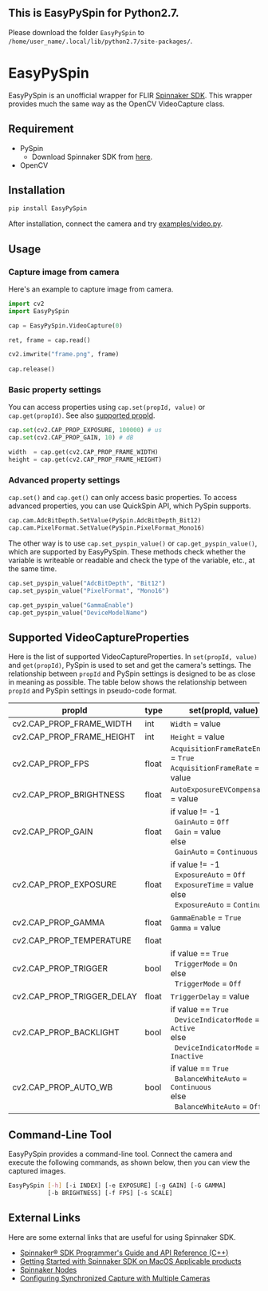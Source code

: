 
## This is EasyPySpin for Python2.7. 
Please download the folder ```EasyPySpin``` to ```/home/user_name/.local/lib/python2.7/site-packages/```.

# EasyPySpin
EasyPySpin is an unofficial wrapper for FLIR [Spinnaker SDK](https://www.flir.com/products/spinnaker-sdk/). This wrapper provides much the same way as the OpenCV VideoCapture class.

## Requirement
* PySpin
    * Download Spinnaker SDK from [here](https://www.flir.com/support-center/iis/machine-vision/downloads/spinnaker-sdk-and-firmware-download/).
* OpenCV

## Installation
```sh
pip install EasyPySpin
```
After installation, connect the camera and try [examples/video.py](examples/video.py).

## Usage
### Capture image from camera
Here's an example to capture image from camera. 
```python
import cv2
import EasyPySpin

cap = EasyPySpin.VideoCapture(0)

ret, frame = cap.read()

cv2.imwrite("frame.png", frame)
    
cap.release()
```

### Basic property settings
You can access properties using `cap.set(propId, value)` or `cap.get(propId)`. See also [supported propId](#Supported-VideoCaptureProperties).
```python
cap.set(cv2.CAP_PROP_EXPOSURE, 100000) # us
cap.set(cv2.CAP_PROP_GAIN, 10) # dB

width  = cap.get(cv2.CAP_PROP_FRAME_WIDTH)
height = cap.get(cv2.CAP_PROP_FRAME_HEIGHT)
```

### Advanced property settings
`cap.set()` and `cap.get()` can only access basic properties. To access advanced properties, you can use QuickSpin API, which PySpin supports.
```python
cap.cam.AdcBitDepth.SetValue(PySpin.AdcBitDepth_Bit12)
cap.cam.PixelFormat.SetValue(PySpin.PixelFormat_Mono16)
```
The other way is to use `cap.set_pyspin_value()` or `cap.get_pyspin_value()`, which are supported by EasyPySpin. These methods check whether the variable is writeable or readable and check the type of the variable, etc., at the same time.
```python
cap.set_pyspin_value("AdcBitDepth", "Bit12")
cap.set_pyspin_value("PixelFormat", "Mono16")

cap.get_pyspin_value("GammaEnable")
cap.get_pyspin_value("DeviceModelName")
```

## Supported VideoCaptureProperties
Here is the list of supported VideoCaptureProperties. 
In `set(propId, value)` and `get(propId)`, PySpin is used to set and get the camera's settings. The relationship between `propId` and PySpin settings is designed to be as close in meaning as possible. The table below shows the relationship between `propId` and PySpin settings in pseudo-code format.

| propId                     | type  | set(propId, value) | value = get(propId) |
| ----                       | ----  | ----        | ----        |
| cv2.CAP_PROP_FRAME_WIDTH   | int   | `Width` = value | value = `Width` |
| cv2.CAP_PROP_FRAME_HEIGHT  | int   | `Height` = value | value = `Height` |
| cv2.CAP_PROP_FPS           | float | `AcquisitionFrameRateEnable` = `True` <br>  `AcquisitionFrameRate` = value | value = `AcquisitionResultingFrameRate`| 
| cv2.CAP_PROP_BRIGHTNESS    | float | `AutoExposureEVCompensation` = value | value = `AutoExposureEVCompensation` |
| cv2.CAP_PROP_GAIN          | float | if value != -1 <br> &nbsp; `GainAuto` = `Off` <br> &nbsp; `Gain` = value <br> else <br> &nbsp; `GainAuto` = `Continuous` | value = `Gain` |
| cv2.CAP_PROP_EXPOSURE      | float | if value != -1 <br> &nbsp; `ExposureAuto` = `Off` <br> &nbsp; `ExposureTime` = value <br> else <br> &nbsp; `ExposureAuto` = `Continuous` | value = `ExposureTime` |
| cv2.CAP_PROP_GAMMA         | float | `GammaEnable` = `True` <br> `Gamma` = value | value = `Gamma` |
| cv2.CAP_PROP_TEMPERATURE   | float | | value = `DeviceTemperature` |
| cv2.CAP_PROP_TRIGGER       | bool  | if value == `True` <br> &nbsp; `TriggerMode` = `On` <br> else <br> &nbsp; `TriggerMode` = `Off` | if trigger_mode == `On` <br> &nbsp; value = `True` <br> elif trigger_mode == `Off` <br> &nbsp; value = `False` |
| cv2.CAP_PROP_TRIGGER_DELAY | float | `TriggerDelay` = value | value = `TriggerDelay` | 
| cv2.CAP_PROP_BACKLIGHT     | bool  | if value == `True` <br> &nbsp; `DeviceIndicatorMode` = `Active` <br> else <br> &nbsp; `DeviceIndicatorMode` = `Inactive` | if device_indicator_mode == `Active` <br> &nbsp; value = `True` <br> elif device_indicator_mode == `Inactive` <br> &nbsp; value = `False` |
| cv2.CAP_PROP_AUTO_WB       | bool  | if value == `True` <br> &nbsp; `BalanceWhiteAuto` = `Continuous` <br> else <br> &nbsp; `BalanceWhiteAuto` = `Off` | if balance_white_auto == `Continuous` <br> &nbsp; value = `True` <br> elif balance_white_auto == `Off` <br> &nbsp; value = `False` |

## Command-Line Tool
EasyPySpin provides a command-line tool. Connect the camera and execute the following commands, as shown below, then you can view the captured images.
```sh
EasyPySpin [-h] [-i INDEX] [-e EXPOSURE] [-g GAIN] [-G GAMMA]
           [-b BRIGHTNESS] [-f FPS] [-s SCALE]
```

## External Links
Here are some external links that are useful for using Spinnaker SDK.
* [Spinnaker® SDK Programmer's Guide and API Reference (C++)](http://softwareservices.ptgrey.com/Spinnaker/latest/index.html)
* [Getting Started with Spinnaker SDK on MacOS Applicable products](https://www.flir.com/support-center/iis/machine-vision/application-note/getting-started-with-spinnaker-sdk-on-macos/)
* [Spinnaker Nodes](https://www.flir.com/support-center/iis/machine-vision/application-note/spinnaker-nodes/)
* [Configuring Synchronized Capture with Multiple Cameras](https://www.flir.com/support-center/iis/machine-vision/application-note/configuring-synchronized-capture-with-multiple-cameras)
